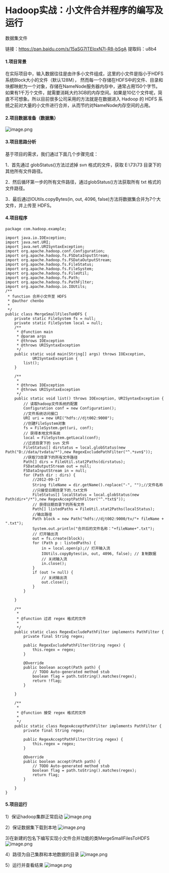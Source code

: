 # Hadoop实战：小文件合并程序的编写及运行

数据集文件

链接：https://pan.baidu.com/s/15aSG7ITEIoxN7l-R8-bSgA 
提取码：u8b4

#### 1.项目背景  

在实际项目中，输入数据往往是由许多小文件组成，这里的小文件是指小于HDFS系统Block大小的文件（默认128M）， 然而每一个存储在HDFS中的文件、目录和块都映射为一个对象，存储在NameNode服务器内存中，通常占用150个字节。 如果有1千万个文件，就需要消耗大约3GB的内存空间。如果是10亿个文件呢，简直不可想象。所以目前很多公司采用的方法就是在数据进入 Hadoop 的 HDFS 系统之前对大量的小文件进行合并，从而节约对NameNode内存空间的占用。  

#### 2.项目数据准备（数据集）  
![image.png](img/5-1.png)


#### 3.项目思路分析  

基于项目的需求，我们通过下面几个步骤完成：

1．首先通过 globStatus()方法过滤掉 svn 格式的文件，获取 E:\73\73 目录下的其他所有文件路径。

2．然后循环第一步的所有文件路径，通过globStatus()方法获取所有 txt 格式的文件路径。

3．最后通过IOUtils.copyBytes(in, out, 4096, false)方法将数据集合并为7个大文件，并上传至 HDFS。

#### 4.项目程序  

```
package com.hadoop.example;

import java.io.IOException;
import java.net.URI;
import java.net.URISyntaxException;
import org.apache.hadoop.conf.Configuration;
import org.apache.hadoop.fs.FSDataInputStream;
import org.apache.hadoop.fs.FSDataOutputStream;
import org.apache.hadoop.fs.FileStatus;
import org.apache.hadoop.fs.FileSystem;
import org.apache.hadoop.fs.FileUtil;
import org.apache.hadoop.fs.Path;
import org.apache.hadoop.fs.PathFilter;
import org.apache.hadoop.io.IOUtils;
/**
 * function 合并小文件至 HDFS 
 * @author chenbo
 *
 */
public class MergeSmallFilesToHDFS {
	private static FileSystem fs = null;
	private static FileSystem local = null;
	/**
	 * @function main 
	 * @param args
	 * @throws IOException
	 * @throws URISyntaxException
	 */
	public static void main(String[] args) throws IOException,
			URISyntaxException {
		list();
	}

	/**
	 * 
	 * @throws IOException
	 * @throws URISyntaxException
	 */
	public static void list() throws IOException, URISyntaxException {
		// 读取hadoop文件系统的配置
		Configuration conf = new Configuration();
		//文件系统访问接口
		URI uri = new URI("hdfs://djt002:9000");
		//创建FileSystem对象
		fs = FileSystem.get(uri, conf);
		// 获得本地文件系统
		local = FileSystem.getLocal(conf);
		//过滤目录下的 svn 文件
		FileStatus[] dirstatus = local.globStatus(new Path("D://data/tvdata/*"),new RegexExcludePathFilter("^.*svn$"));
		//获取73目录下的所有文件路径
		Path[] dirs = FileUtil.stat2Paths(dirstatus);
		FSDataOutputStream out = null;
		FSDataInputStream in = null;
		for (Path dir : dirs) {
			//2012-09-17
			String fileName = dir.getName().replace("-", "");//文件名称
			//只接受日期目录下的.txt文件
			FileStatus[] localStatus = local.globStatus(new Path(dir+"/*"),new RegexAcceptPathFilter("^.*txt$"));
			// 获得日期目录下的所有文件
			Path[] listedPaths = FileUtil.stat2Paths(localStatus);
			//输出路径
			Path block = new Path("hdfs://djt002:9000/tv/"+ fileName + ".txt");
			System.out.println("合并后的文件名称："+fileName+".txt");
			// 打开输出流
			out = fs.create(block);			
			for (Path p : listedPaths) {
				in = local.open(p);// 打开输入流
				IOUtils.copyBytes(in, out, 4096, false); // 复制数据
				// 关闭输入流
				in.close();
			}
			if (out != null) {
				// 关闭输出流
				out.close();
			}
		}
		
	}

	/**
	 * 
	 * @function 过滤 regex 格式的文件
	 *
	 */
	public static class RegexExcludePathFilter implements PathFilter {
		private final String regex;

		public RegexExcludePathFilter(String regex) {
			this.regex = regex;
		}

		@Override
		public boolean accept(Path path) {
			// TODO Auto-generated method stub
			boolean flag = path.toString().matches(regex);
			return !flag;
		}

	}

	/**
	 * 
	 * @function 接受 regex 格式的文件
	 *
	 */
	public static class RegexAcceptPathFilter implements PathFilter {
		private final String regex;

		public RegexAcceptPathFilter(String regex) {
			this.regex = regex;
		}

		@Override
		public boolean accept(Path path) {
			// TODO Auto-generated method stub
			boolean flag = path.toString().matches(regex);
			return flag;
		}

	}
}

```

#### 5.项目运行

1）保证hadoop集群正常启动
![image.png](img/5-2.png)


2）保证数据集下载到本地
![image.png](img/5-3.png)


3)在新建的包名下编写实现小文件合并功能的类MergeSmallFilesToHDFS
![image.png](img/5-4.png)


4）路径为自己集群和本地数据的目录
![image.png](img/5-5.png)


5）运行并查看结果
![image.png](img/5-6.png)

